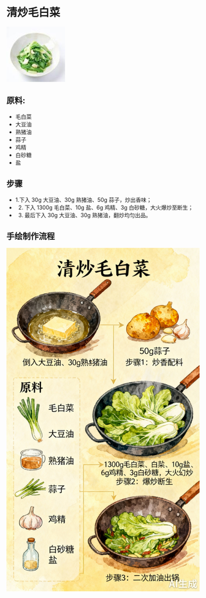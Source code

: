 # 清炒毛白菜

![清炒毛白菜](../images/清炒毛白菜.jpg)


## 原料:
- 毛白菜
- 大豆油
- 熟猪油
- 蒜子
- 鸡精
- 白砂糖
- 盐

## 步骤
- 1.下入 30g 大豆油、30g 熟猪油、50g 蒜子，炒出香味；
- 2. 下入 1300g 毛白菜、10g 盐、6g 鸡精、3g 白砂糖，大火爆炒至断生；
- 3. 最后下入 30g 大豆油、30g 熟猪油，翻炒均匀出品。


## 手绘制作流程

![手绘制作流程](../images/炒菜/清炒毛白菜.jpg)
